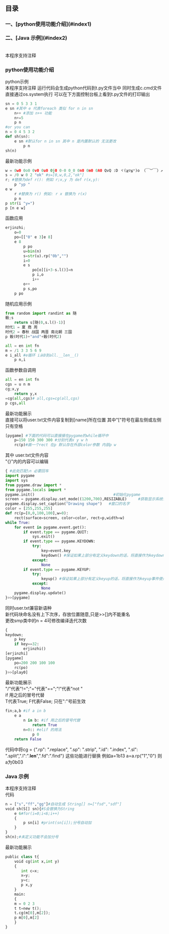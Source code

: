 <h2>目录</h2>
<h3>一、[python使用功能介绍](#index1)<br><br>
二、[Java 示例](#index2)</h3>
<br>
本程序支持注释
<h3 id='index1'>python使用功能介绍</h3>
python示例
<br>
本程序支持注释
运行代码会生成python代码到t.py文件当中 同时生成c.cmd文件直接通过os.system执行 
可以在下方面控制台板上看到t.py文件的打印输出

```python
sn = 0 5 3 3 1
e sn #其中 e 代表foreach 类似 for n in sn
    n++ #添加 n++ 功能
    n+=5
    p n
#or you can
n = 0 4 5 3 2
def sh(sn):
    e sn #默认for n in sn 其中 n 是内置默认的 无法更改
        p n 
sh(n)
```

最新功能示例

```python
w = 0w0 0o0 0v0 0u0 0j0 0-0 0_0 0n0 0m0 0A0 QvQ :D ヾ(≧▽≦*)o （￣︶￣）↗　#等于号后加空格
s = /0 w 0 2 "ok" #s=[0,w,0,2,"ok"]
r; #替换为def r(): 例如 r;x,y 为 def r(x,y):
    p "yp "
e w
    r #替换为 r() 例如: r x 替换为 r(x)
    p n
p str(i "y=")
p [n e w]
```

函数应用

```python
erjinzhi;
    o=0
    po=[["0" e 3]e 8]
    e 8
        p po
        u=bin(n)
        s=str(u).rp("0b","")
        i=0
        e s
            po[o][i+3-s.l()]=n
            p i,o
            i++
        o++
        p s,po
    p po
```

随机应用示例

```python
from random import randint as 随
骰;s
    return s[随(0,s.l()-1)]
时代1 = 夏 商 周
时代2 = 春秋 战国 两晋 南北朝 三国
p 骰(时代1)+"and"+骰(时代2)

all = en int fn
m = /1 3 3 5 6 9
e i_all #e循环 i从0到all.__len__()
    p n,i
```

函数参数自调用

```python
all = en int fn
cgs = u n m
cg;x,y
    return y,x
=cg(all,cgs)# all,cgs=cg(all,cgs)
p cgs,all
```
最新功能展示<br>
直接可以将user.txt文件内容复制到[name]所在位置 其中"["符号在最左侧或左侧只有空格
```python
[pygame] #下面的代码可以直接接在pygame的while循环中
    p=150 150 300 300 #分别代表x y w h
    rc(p)#画一个rect 在p 默认存在外部color参数 内部p w
```

其中 user.txt文件内容<br>
"{}"内的内容可以编辑

```python
{ #此处匹配\n 必要回车
import pygame
import sys
from pygame.draw import *
from pygame.locals import *
pygame.init()                                   #初始化pygame
screen = pygame.display.set_mode((1200,700),RESIZABLE)     #获取显示系统访问，创建600*500窗口
pygame.display.set_caption("Drawing shape")   #窗口的名字
color = [255,255,255]
def rc(p=[0,0,100,100],w=0):
    rect(surface=screen, color=color, rect=p,width=w)
while True:
    for event in pygame.event.get():
        if event.type == pygame.QUIT:
            sys.exit()
        if event.type == pygame.KEYDOWN:
            try:
                key=event.key
                keydown() #保证如果上部分有定义keydown的话，将直接作为keydown事件使用
            except:
                None
        if event.type == pygame.KEYUP:
            try:
                keyup() #保证如果上部分有定义keyup的话，将直接作为keyup事件使用
            except:
                None
    pygame.display.update()
}>>[pygame]
```

同时user.txt兼容新语种<br>
新代码块命名没有上下次序，存放位置随意,只是>>[]内不能重名<br>
更改smp类中的n = 4可修改编译迭代次数

```python
{
keydown;
    p key
    if key==32:
        erjinzhi()
[erjinzhi]
[pygame]
    po=200 200 100 100
    rc(po)
}>>[play0]
```

最新功能展示<br>
"/"代表"!=";"="代表"==";"!"代表"not "<br>
if 用之后的冒号代替<br> 
T代表True; F代表False; 只在":"号前生效
```python
fin;a,b #if a in b
    e a
        n in b: #if 用之后的冒号代替 
            return True
        n=0:: #elif 的用法
            p 0
    return False
```

代码中将cg = {".rp": ".replace", ".sp": ".strip", ".id": ".index", ".sl": ".split",".l":".__len__",".fd":".find"}
这些功能进行替换 例如a=1b13 a=a.rp("1","0") 则a为0b03

<h3 id='index2'>Java 示例</h3>
本程序支持注释<br>
代码

```python
n = ["s","ff","gg"]#自动生成 String[] n=["fsd","sdf"]
void sh(S[] sn){#S会替换为String
    e 6#for(i=0;i<6;i++)
    {
        p sn[i] #print(sn[i]);分号自动加
    }
}
sh(n);#未定义功能不会加分号
```

最新功能展示
      
```python
public class t{
    void cg(int x,int y)
    {
       int c=x;
       x=y;
       y=c;
       p x,y
    }
    main:
    {
    m = 0 2 3
    t t=new t();
    t.cg(m[0],m[2]);
    p m[0],m[2]
    }
}
```
